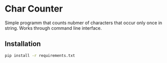 # Char Counter

Simple programm that counts nubmer of characters that occur only once in string. Works through command line interface.

## Installation

```bash
pip install -r requirements.txt
```

